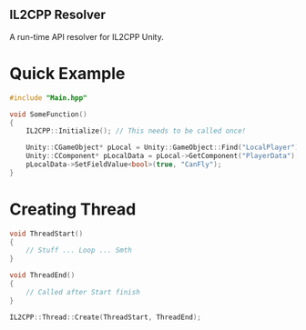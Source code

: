 ## IL2CPP Resolver
A run-time API resolver for IL2CPP Unity.

# Quick Example
```cpp
#include "Main.hpp"

void SomeFunction()
{
    IL2CPP::Initialize(); // This needs to be called once!

    Unity::CGameObject* pLocal = Unity::GameObject::Find("LocalPlayer");
    Unity::CComponent* pLocalData = pLocal->GetComponent("PlayerData");
    pLocalData->SetFieldValue<bool>(true, "CanFly");
}
```

# Creating Thread
```cpp
void ThreadStart()
{ 
    // Stuff ... Loop ... Smth
}

void ThreadEnd()
{
    // Called after Start finish
}

IL2CPP::Thread::Create(ThreadStart, ThreadEnd);
```